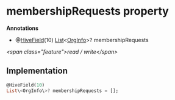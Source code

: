 


# membershipRequests property







**Annotations**

- @[HiveField](https:pub.dev/documentation/hive/2.2.3/hive/HiveField-class.html)(10)
[List](https:api.flutter.dev/flutter/dart-core/List-class.html)&lt;[OrgInfo](../../models_organization_org_info/OrgInfo-class.md)\>? membershipRequests
  
_\<span class="feature"\>read / write\</span\>_






## Implementation

```dart
@HiveField(10)
List\<OrgInfo\>? membershipRequests = [];
```







